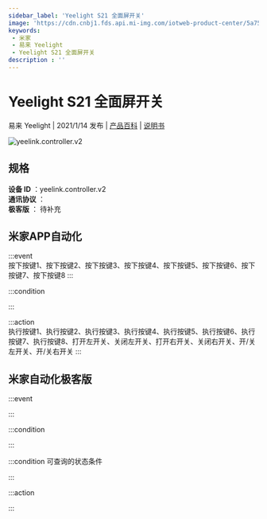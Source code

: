 ```yaml
---
sidebar_label: 'Yeelight S21 全面屏开关'
image: 'https://cdn.cnbj1.fds.api.mi-img.com/iotweb-product-center/5a75194c52d6b80fefba4f665d71ca9c_产品拟物图.png?GalaxyAccessKeyId=AKVGLQWBOVIRQ3XLEW&Expires=9223372036854775807&Signature=QUok06hGgHOGK6wX0AwdK4O1qvE='
keywords: 
 - 米家
 - 易来 Yeelight
 - Yeelight S21 全面屏开关
description : ''
---
```

# Yeelight S21 全面屏开关

易来 Yeelight | 2021/1/14 发布 | [产品百科](https://home.mi.com/webapp/content/baike/product/index.html?model=yeelink.controller.v2/) | [说明书](https://home.mi.com/views/introduction.html?model=yeelink.controller.v2&region=cn)

![yeelink.controller.v2](https://cdn.cnbj1.fds.api.mi-img.com/iotweb-product-center/5a75194c52d6b80fefba4f665d71ca9c_产品拟物图.png?GalaxyAccessKeyId=AKVGLQWBOVIRQ3XLEW&Expires=9223372036854775807&Signature=QUok06hGgHOGK6wX0AwdK4O1qvE=)

## 规格  
> 
**设备 ID** ：yeelink.controller.v2  
**通讯协议** ：  
**极客版**  ： 待补充 


## 米家APP自动化  

:::event  
按下按键1、按下按键2、按下按键3、按下按键4、按下按键5、按下按键6、按下按键7、按下按键8
:::

:::condition  

:::

:::action   
执行按键1、执行按键2、执行按键3、执行按键4、执行按键5、执行按键6、执行按键7、执行按键8、打开左开关、关闭左开关、打开右开关、关闭右开关、开/关左开关、开/关右开关
:::

## 米家自动化极客版  

:::event  

:::

:::condition  

:::

:::condition 可查询的状态条件  

:::

:::action  

:::

        
